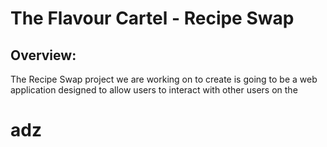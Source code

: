 # The Flavour Cartel - Recipe Swap

## Overview:
The Recipe Swap project we are working on to create is going to be a web application designed to allow users to interact with other users on the 

# adz
